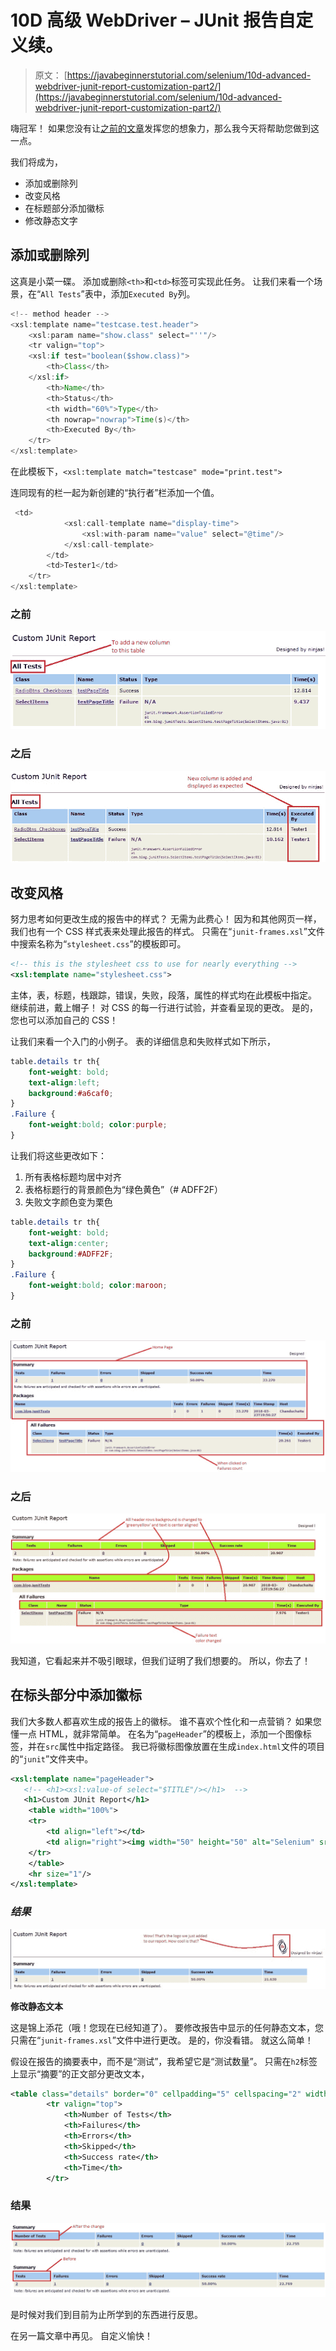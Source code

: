 # 10D 高级 WebDriver – JUnit 报告自定义续。

> 原文： [https://javabeginnerstutorial.com/selenium/10d-advanced-webdriver-junit-report-customization-part2/](https://javabeginnerstutorial.com/selenium/10d-advanced-webdriver-junit-report-customization-part2/)

嗨冠军！ 如果您没有让[之前的文章](https://javabeginnerstutorial.com/selenium/10c-advanced-webdriver-junit-report-customization/)发挥您的想象力，那么我今天将帮助您做到这一点。

我们将成为，

*   添加或删除列
*   改变风格
*   在标题部分添加徽标
*   修改静态文字

## 添加或删除列

这真是小菜一碟。 添加或删除`<th>`和`<td>`标签可实现此任务。 让我们来看一个场景，在“`All Tests`”表中，添加`Executed By`列。

```java
<!-- method header -->
<xsl:template name="testcase.test.header">
    <xsl:param name="show.class" select="''"/>
    <tr valign="top">
    <xsl:if test="boolean($show.class)">
        <th>Class</th>
    </xsl:if>
        <th>Name</th>
        <th>Status</th>
        <th width="60%">Type</th>
        <th nowrap="nowrap">Time(s)</th>
        <th>Executed By</th>
    </tr>
</xsl:template>
```

在此模板下，`<xsl:template match="testcase" mode="print.test">`

连同现有的栏一起为新创建的“执行者”栏添加一个值。

```java
 <td>
            <xsl:call-template name="display-time">
                <xsl:with-param name="value" select="@time"/>
            </xsl:call-template>
        </td>
        <td>Tester1</td>
    </tr>
</xsl:template> 
```

### 之前

![Before adding column](img/84b0d9a3e774aca418746f37ade3cea2.png)

### 之后

![After adding a column](img/e4eeb80cc04eebc2a725bfb1f5fcb85b.png)

## 改变风格

努力思考如何更改生成的报告中的样式？ 无需为此费心！ 因为和其他网页一样，我们也有一个 CSS 样式表来处理此报告的样式。 只需在“`junit-frames.xsl`”文件中搜索名称为“`stylesheet.css`”的模板即可。

```xml
<!-- this is the stylesheet css to use for nearly everything --> 
<xsl:template name="stylesheet.css">
```

主体，表，标题，栈跟踪，错误，失败，段落，属性的样式均在此模板中指定。 继续前进，戴上帽子！ 对 CSS 的每一行进行试验，并查看呈现的更改。 是的，您也可以添加自己的 CSS！

让我们来看一个入门的小例子。 表的详细信息和失败样式如下所示，

```css
table.details tr th{
    font-weight: bold;
    text-align:left;
    background:#a6caf0;
}
.Failure {
    font-weight:bold; color:purple;
}
```

让我们将这些更改如下：

1.  所有表格标题均居中对齐
2.  表格标题行的背景颜色为“绿色黄色”（# ADFF2F）
3.  失败文字颜色变为栗色

```css
table.details tr th{
    font-weight: bold;
    text-align:center;
    background:#ADFF2F;
}
.Failure {
    font-weight:bold; color:maroon;
}
```

### 之前

![Before changing styles](img/27f8f130e1cca67cd5d99f7988b85882.png)

### 之后

![After changing the styles](img/fe7ac3a7f76a08a05e580ed21c64bea7.png)

我知道，它看起来并不吸引眼球，但我们证明了我们想要的。 所以，你去了！

## **在标头部分**中添加徽标

我们大多数人都喜欢生成的报告上的徽标。 谁不喜欢个性化和一点营销？ 如果您懂一点 HTML，就非常简单。 在名为“`pageHeader`”的模板上，添加一个图像标签，并在`src`属性中指定路径。 我已将徽标图像放置在生成`index.html`文件的项目的“`junit`”文件夹中。

```xml
<xsl:template name="pageHeader">
   <!-- <h1><xsl:value-of select="$TITLE"/></h1>  -->
   <h1>Custom JUnit Report</h1>
    <table width="100%">
    <tr>
        <td align="left"></td>
        <td align="right"><img width="50" height="50" alt="Selenium" src="myLogo.jpg"/> Designed by ninjas!</td>
    </tr>
    </table>
    <hr size="1"/>
</xsl:template>
```

### *结果*

![Adding a Logo](img/4d78e6dc472ceb1d9f1e11333fc47113.png)

**修改静态文本**

这是锦上添花（哦！您现在已经知道了）。 要修改报告中显示的任何静态文本，您只需在“`junit-frames.xsl`”文件中进行更改。 是的，你没看错。 就这么简单！

假设在报告的摘要表中，而不是“测试”，我希望它是“测试数量”。 只需在`h2`标签上显示“摘要”的正文部分更改文本，

```xml
<table class="details" border="0" cellpadding="5" cellspacing="2" width="95%">
        <tr valign="top">
            <th>Number of Tests</th>
            <th>Failures</th>
            <th>Errors</th>
            <th>Skipped</th>
            <th>Success rate</th>
            <th>Time</th>
        </tr>
```

### 结果

![Modifying static text](img/95e2e8910446d894375595f166f57c3f.png)

是时候对我们到目前为止所学到的东西进行反思。

在另一篇文章中再见。 自定义愉快！
